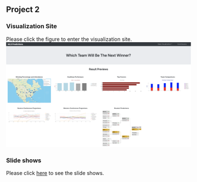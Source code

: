 ## Project 2

### Visualization Site
Please click the figure to enter the visualization site.
[![cover](static/img/cover.png)](https://mlspredictions.herokuapp.com)

### Slide shows
Please click [here](https://github.com/changrita1114/Project_2/blob/main/resources/slide/Project2_slide.pdf) to see the slide shows.
